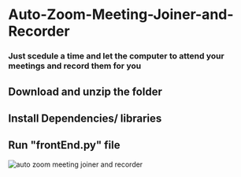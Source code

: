 # Auto-Zoom-Meeting-Joiner-and-Recorder
### Just scedule a time and let the computer to attend your meetings and record them for you 
## Download and unzip the folder
## Install Dependencies/ libraries
## Run "frontEnd.py" file
![auto zoom meeting joiner and recorder](/home/malik/Desktop/auto_zoom.png)
